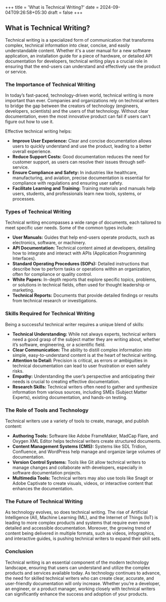 +++
title = 'What is Technical Writing?'
date = 2024-09-04T09:26:58+05:30
draft = false
+++

## What is Technical Writing?

Technical writing is a specialized form of communication that transforms complex, technical information into clear, concise, and easily understandable content. Whether it's a user manual for a new software application, an installation guide for a piece of hardware, or detailed API documentation for developers, technical writing plays a crucial role in ensuring that the end-users can understand and effectively use the product or service.

### The Importance of Technical Writing

In today’s fast-paced, technology-driven world, technical writing is more important than ever. Companies and organizations rely on technical writers to bridge the gap between the creators of technology (engineers, developers, scientists) and the users of that technology. Without clear documentation, even the most innovative product can fail if users can't figure out how to use it.

Effective technical writing helps:
- **Improve User Experience:** Clear and concise documentation allows users to quickly understand and use the product, leading to a better overall experience.
- **Reduce Support Costs:** Good documentation reduces the need for customer support, as users can resolve their issues through self-service.
- **Ensure Compliance and Safety:** In industries like healthcare, manufacturing, and aviation, precise documentation is essential for compliance with regulations and ensuring user safety.
- **Facilitate Learning and Training:** Training materials and manuals help users, students, and professionals learn new tools, systems, or processes.

### Types of Technical Writing

Technical writing encompasses a wide range of documents, each tailored to meet specific user needs. Some of the common types include:

- **User Manuals:** Guides that help end-users operate products, such as electronics, software, or machinery.
- **API Documentation:** Technical content aimed at developers, detailing how to integrate and interact with APIs (Application Programming Interfaces).
- **Standard Operating Procedures (SOPs):** Detailed instructions that describe how to perform tasks or operations within an organization, often for compliance or quality control.
- **White Papers:** In-depth reports that explore specific topics, problems, or solutions in technical fields, often used for thought leadership or marketing.
- **Technical Reports:** Documents that provide detailed findings or results from technical research or investigations.

### Skills Required for Technical Writing

Being a successful technical writer requires a unique blend of skills:

- **Technical Understanding:** While not always experts, technical writers need a good grasp of the subject matter they are writing about, whether it’s software, engineering, or a scientific field.
- **Clear Communication:** The ability to distill complex information into simple, easy-to-understand content is at the heart of technical writing.
- **Attention to Detail:** Precision is critical, as errors or ambiguities in technical documentation can lead to user frustration or even safety risks.
- **Empathy:** Understanding the user’s perspective and anticipating their needs is crucial to creating effective documentation.
- **Research Skills:** Technical writers often need to gather and synthesize information from various sources, including SMEs (Subject Matter Experts), existing documentation, and hands-on testing.

### The Role of Tools and Technology

Technical writers use a variety of tools to create, manage, and publish content:

- **Authoring Tools:** Software like Adobe FrameMaker, MadCap Flare, and Oxygen XML Editor helps technical writers create structured documents.
- **Content Management Systems (CMS):** Systems like SDL Tridion, Confluence, and WordPress help manage and organize large volumes of documentation.
- **Version Control Systems:** Tools like Git allow technical writers to manage changes and collaborate with developers, especially in software documentation projects.
- **Multimedia Tools:** Technical writers may also use tools like Snagit or Adobe Captivate to create visuals, videos, or interactive content that enhances the documentation.

### The Future of Technical Writing

As technology evolves, so does technical writing. The rise of Artificial Intelligence (AI), Machine Learning (ML), and the Internet of Things (IoT) is leading to more complex products and systems that require even more detailed and accessible documentation. Moreover, the growing trend of content being delivered in multiple formats, such as videos, infographics, and interactive guides, is pushing technical writers to expand their skill sets.

### Conclusion

Technical writing is an essential component of the modern technology landscape, ensuring that users can understand and utilize the complex products and services available today. As technology continues to advance, the need for skilled technical writers who can create clear, accurate, and user-friendly documentation will only increase. Whether you’re a developer, an engineer, or a product manager, working closely with technical writers can significantly enhance the success and adoption of your products.